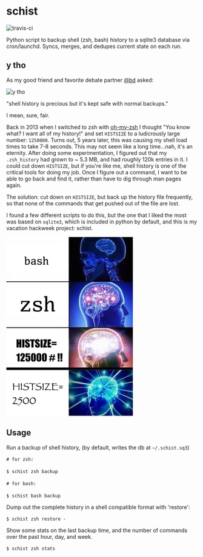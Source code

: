 # schist

![travis-ci](https://travis-ci.org/slyphon/schist.svg?branch=master)

Python script to backup shell (zsh, bash) history to a sqlite3 database via cron/launchd. Syncs, merges, and dedupes current state on each run.

## y tho

As my good friend and favorite debate partner [@bd][] asked:

![y tho][y-tho]

"shell history is precious but it's kept safe with normal backups."

I mean, sure, fair.

Back in 2013 when I switched to zsh with [oh-my-zsh][] I thought "You know what? I want all of my history!" and set `HISTSIZE` to a ludicrously large number: `1250000`. Turns out, 5 years later, this was causing my shell load times to take 7-8 seconds. This may not seem like a long time...nah, it's an eternity. After doing some experimentation, I figured out that my `.zsh_history` had grown to ~ 5.3 MB, and had roughly 120k entries in it. I could cut down `HISTSIZE`, but if you're like me, shell history is one of the critical tools for doing my job. Once I figure out a command, I want to be able to go back and find it, rather than have to dig through man pages again.

The solution: cut down on `HISTSIZE`, but back up the history file frequently, so that none of the commands that get pushed out of the file are lost.

I found a few different scripts to do this, but the one that I liked the most was based on `sqlite3`, which is included in python by default, and this is my vacation hackweek project: schist.

![galactic-brain][]


[@bd]: https://twitter.com/bd
[y-tho]: https://pbs.twimg.com/media/DR1z5WgU8AA0vWn.jpg:large
[oh-my-zsh]: https://github.com/robbyrussell/oh-my-zsh
[galactic-brain]: https://raw.githubusercontent.com/slyphon/schist/_website/galactic-zsh-history.jpg

## Usage

Run a backup of shell history, (by default, writes the db at `~/.schist.sq3`)


```
# for zsh:

$ schist zsh backup

# for bash:

$ schist bash backup

```

Dump out the complete history in a shell compatible format with 'restore':


```
$ schist zsh restore -
```

Show some stats on the last backup time, and the number of commands over the past hour, day, and week.

```
$ schist zsh stats
```
